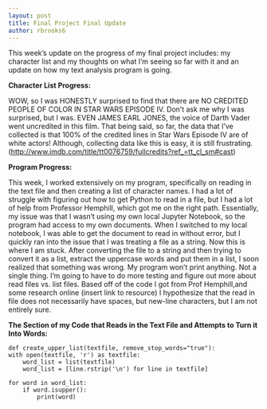 ```yaml
---
layout: post
title: Final Project Final Update
author: rbrooks6
---
```


This week’s update on the progress of my final project includes: my character list and my thoughts on what I’m seeing so far with it and an update on how my text analysis program is going.

**Character List Progress:**

WOW, so I was HONESTLY surprised to find that there are NO CREDITED PEOPLE OF COLOR IN STAR WARS EPISODE IV. Don’t ask me why I was surprised, but I was. EVEN JAMES EARL JONES, the voice of Darth Vader went uncredited in this film. That being said, so far, the data that I’ve collected is that 100% of the credited lines in Star Wars Episode IV are of white actors! Although, collecting data like this is easy, it is still frustrating. (http://www.imdb.com/title/tt0076759/fullcredits?ref_=tt_cl_sm#cast)

**Program Progress:**

This week, I worked extensively on my program, specifically on reading in the text file and then creating a list of character names. I had a lot of struggle with figuring out how to get Python to read in a file, but I had a lot of help from Professor Hemphill, which got me on the right path. Essentially, my issue was that I wasn’t using my own local Jupyter Notebook, so the program had access to my own documents. When I switched to my local notebook, I was able to get the document to read in without error, but I quickly ran into the issue that I was treating a file as a string. Now this is where I am stuck. After converting the file to a string and then trying to convert it as a list, extract the uppercase words and put them in a list, I soon realized that something was wrong. My program won’t print anything. Not a single thing. I’m going to have to do more testing and figure out more about read files vs. list files. Based off of the code I got from Prof Hemphill,and some research online (insert link to resource) I hypothesize that the read in file does not necessarily have spaces, but new-line characters, but I am not entirely sure.

**The Section of my Code that Reads in the Text File and Attempts to Turn it Into Words:**

    def create_upper_list(textfile, remove_stop_words="true"):
    with open(textfile, 'r') as textfile:
        word_list = list(textfile)
        word_list = [line.rstrip('\n') for line in textfile]
        
    for word in word_list:
        if word.isupper():
            print(word)




